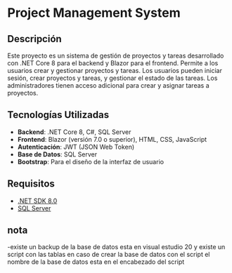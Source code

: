 # Project Management System

## Descripción

Este proyecto es un sistema de gestión de proyectos y tareas desarrollado con .NET Core 8 para el backend y Blazor para el frontend. Permite a los usuarios crear y gestionar proyectos y tareas. Los usuarios pueden iniciar sesión, crear proyectos y tareas, y gestionar el estado de las tareas. Los administradores tienen acceso adicional para crear y asignar tareas a proyectos.

## Tecnologías Utilizadas

- **Backend**: .NET Core 8, C#, SQL Server
- **Frontend**: Blazor (versión 7.0 o superior), HTML, CSS, JavaScript
- **Autenticación**: JWT (JSON Web Token)
- **Base de Datos**: SQL Server
- **Bootstrap**: Para el diseño de la interfaz de usuario

## Requisitos

- [.NET SDK 8.0](https://dotnet.microsoft.com/download/dotnet/8.0)
- [SQL Server](https://www.microsoft.com/en-us/sql-server/sql-server-downloads)

## nota 
-existe un backup de la base de datos esta en visual estudio 20 y existe un script con las tablas en caso de crear la base de datos con el script el nombre de la base de datos esta en el encabezado del script